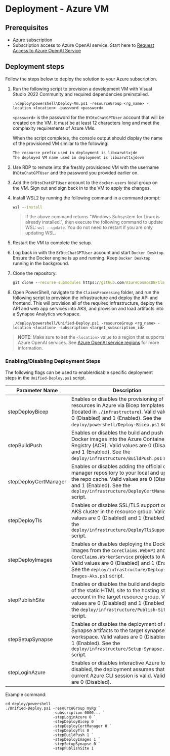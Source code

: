 # Deployment - Azure VM

## Prerequisites

- Azure subscription
- Subscription access to Azure OpenAI service. Start here to [Request Access to Azure OpenAI Service](https://customervoice.microsoft.com/Pages/ResponsePage.aspx?id=v4j5cvGGr0GRqy180BHbR7en2Ais5pxKtso_Pz4b1_xUOFA5Qk1UWDRBMjg0WFhPMkIzTzhKQ1dWNyQlQCN0PWcu)

## Deployment steps

Follow the steps below to deploy the solution to your Azure subscription.

1. Run the following script to provision a development VM with Visual Studio 2022 Community and required dependencies preinstalled.

    ```pwsh
    .\deploy\powershell\Deploy-Vm.ps1 -resourceGroup <rg_name> -location <location> -password <password>
    ```

    `<password>` is the password for the `BYDtoChatGPTUser` account that will be created on the VM. It must be at least 12 characters long and meet the complexity requirements of Azure VMs.

    When the script completes, the console output should display the name of the provisioned VM similar to the following:

    ```txt
    The resource prefix used in deployment is libxarwttxjde
    The deployed VM name used in deployment is libxarwttxjdevm
    ```

1. Use RDP to remote into the freshly provisioned VM with the username `BYDtoChatGPTUser` and the password you provided earlier on.  

1. Add the `BYDtoChatGPTUser` account to the `docker-users` local group on the VM. Sign out and sign back in to the VM to apply the changes.

1. Install WSL2 by running the following command in a command prompt:

    ```cmd
    wsl --install
    ```

    > If the above command returns "Windows Subsystem for Linux is already installed.", then execute the following command to update WSL: `wsl --update`. You do not need to restart if you are only updating WSL.

1. Restart the VM to complete the setup.

1. Log back in with the `BYDtoChatGPTUser` account and start `Docker Desktop`. Ensure the Docker engine is up and running. Keep `Docker Desktop` running in the background.

1. Clone the repository:

    ```cmd
    git clone --recurse-submodules https://github.com/AzureCosmosDB/ClaimsProcessing.git
    ```

1. Open PowerShell, navigate to the `ClaimsProcessing` folder, and run the following script to provision the infrastructure and deploy the API and frontend. This will provision all of the required infrastructure, deploy the API and web app services into AKS, and provision and load artifacts into a Synapse Analytics workspace.

    ```pwsh
    ./deploy/powershell/Unified-Deploy.ps1 -resourceGroup <rg_name> -location <location> -subscription <target_subscription_id>
    ```

>**NOTE**: Make sure to set the `<location>` value to a region that supports Azure OpenAI services.  See [Azure OpenAI service regions](https://azure.microsoft.com/en-us/explore/global-infrastructure/products-by-region/?products=cognitive-services&regions=all) for more information.

### Enabling/Disabling Deployment Steps

The following flags can be used to enable/disable specific deployment steps in the `Unified-Deploy.ps1` script.

| Parameter Name | Description |
|----------------|-------------|
| stepDeployBicep | Enables or disables the provisioning of resources in Azure via Bicep templates (located in `./infrastructure`). Valid values are 0 (Disabled) and 1 (Enabled). See the `deploy/powershell/Deploy-Bicep.ps1` script.
| stepBuildPush | Enables or disables the build and push of Docker images into the Azure Container Registry (ACR). Valid values are 0 (Disabled) and 1 (Enabled). See the `deploy/infrastructure/BuildPush.ps1` script.
| stepDeployCertManager | Enables or disables adding the official cert-manager repository to your local and updates the repo cache. Valid values are 0 (Disabled) and 1 (Enabled). See the `deploy/infrastructure/DeployCertManager.ps1` script.
| stepDeployTls | Enables or disables SSL/TLS support on the AKS cluster in the resource group. Valid values are 0 (Disabled) and 1 (Enabled). See the `deploy/infrastructure/DeployTlsSupport.ps1` script.
| stepDeployImages | Enables or disables deploying the Docker images from the `CoreClaims.WebAPI` and `CoreClaims.WorkerService` projects to AKS. Valid values are 0 (Disabled) and 1 (Enabled). See the `deploy/infrastructure/Deploy-Images-Aks.ps1` script.
| stepPublishSite | Enables or disables the build and deployment of the static HTML site to the hosting storage account in the target resource group. Valid values are 0 (Disabled) and 1 (Enabled). See the `deploy/infrastructure/Publish-Site.ps1` script.
| stepSetupSynapse | Enables or disables the deployment of a Synapse artifacts to the target synapse workspace. Valid values are 0 (Disabled) and 1 (Enabled). See the `deploy/infrastructure/Setup-Synapse.ps1` script.
| stepLoginAzure | Enables or disables interactive Azure login. If disabled, the deployment assumes that the current Azure CLI session is valid. Valid values are 0 (Disabled).

Example command:

```pwsh
cd deploy/powershell
./Unified-Deploy.ps1 -resourceGroup myRg `
                     -subscription 0000... `
                     -stepLoginAzure 0 `
                     -stepDeployBicep 0 `
                     -stepDeployCertManager 0 `
                     -stepDeployTls 0 `
                     -stepBuildPush 1 `
                     -stepDeployImages 1 `
                     -stepSetupSynapse 0 `
                     -stepPublishSite 1
```
